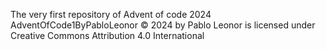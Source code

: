 The very first repository of Advent of code 2024
AdventOfCode1ByPabloLeonor © 2024 by Pablo Leonor is licensed under Creative Commons Attribution 4.0 International 
